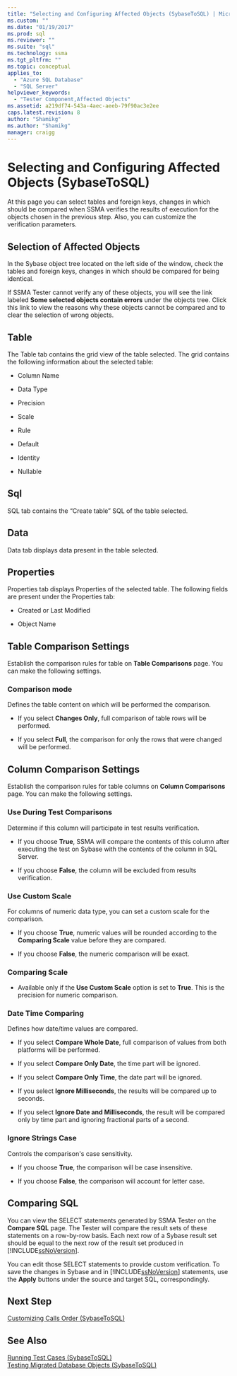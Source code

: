 ```yaml
---
title: "Selecting and Configuring Affected Objects (SybaseToSQL) | Microsoft Docs"
ms.custom: ""
ms.date: "01/19/2017"
ms.prod: sql
ms.reviewer: ""
ms.suite: "sql"
ms.technology: ssma
ms.tgt_pltfrm: ""
ms.topic: conceptual
applies_to: 
  - "Azure SQL Database"
  - "SQL Server"
helpviewer_keywords: 
  - "Tester Component,Affected Objects"
ms.assetid: a219df74-543a-4aec-aeeb-79f90ac3e2ee
caps.latest.revision: 8
author: "Shamikg"
ms.author: "Shamikg"
manager: craigg
---
```

# Selecting and Configuring Affected Objects (SybaseToSQL)
At this page you can select tables and foreign keys, changes in which should be compared when SSMA verifies the results of execution for the objects chosen in the previous step. Also, you can customize the verification parameters.  
  
## Selection of Affected Objects  
In the Sybase object tree located on the left side of the window, check the tables and foreign keys, changes in which should be compared for being identical.  
  
If SSMA Tester cannot verify any of these objects, you will see the link labeled **Some selected objects contain errors** under the objects tree. Click this link to view the reasons why these objects cannot be compared and to clear the selection of wrong objects.  
  
## Table  
The Table tab contains the grid view of the table selected. The grid contains the following information about the selected table:  
  
-   Column Name  
  
-   Data Type  
  
-   Precision  
  
-   Scale  
  
-   Rule  
  
-   Default  
  
-   Identity  
  
-   Nullable  
  
## Sql  
SQL tab contains the “Create table” SQL of the table selected.  
  
## Data  
Data tab displays data present in the table selected.  
  
## Properties  
Properties tab displays Properties of the selected table. The following fields are present under the Properties tab:  
  
-   Created or Last Modified  
  
-   Object Name  
  
## Table Comparison Settings  
Establish the comparison rules for table on **Table Comparisons** page. You can make the following settings.  
  
### Comparison mode  
Defines the table content on which will be performed the comparison.  
  
-   If you select **Changes Only**, full comparison of table rows will be performed.  
  
-   If you select **Full**, the comparison for only the rows that were changed will be performed.  
  
## Column Comparison Settings  
Establish the comparison rules for table columns on **Column Comparisons** page. You can make the following settings.  
  
### Use During Test Comparisons  
Determine if this column will participate in test results verification.  
  
-   If you choose **True**, SSMA will compare the contents of this column after executing the test on Sybase with the contents of the column in SQL Server.
  
-   If you choose **False**, the column will be excluded from results verification.  
  
### Use Custom Scale  
For columns of numeric data type, you can set a custom scale for the comparison.  
  
-   If you choose **True**, numeric values will be rounded according to the **Comparing Scale** value before they are compared.  
  
-   If you choose **False**, the numeric comparison will be exact.  
  
### Comparing Scale  
  
-   Available only if the **Use Custom Scale** option is set to **True**. This is the precision for numeric comparison.  
  
### Date Time Comparing  
Defines how date/time values are compared.  
  
-   If you select **Compare Whole Date**, full comparison of values from both platforms will be performed.  
  
-   If you select **Compare Only Date**, the time part will be ignored.  
  
-   If you select **Compare Only Time**, the date part will be ignored.  
  
-   If you select **Ignore Milliseconds**, the results will be compared up to seconds.  
  
-   If you select **Ignore Date and Milliseconds**, the result will be compared only by time part and ignoring fractional parts of a second.  
  
### Ignore Strings Case  
Controls the comparison's case sensitivity.  
  
-   If you choose **True**, the comparison will be case insensitive.  
  
-   If you choose **False**, the comparison will account for letter case.  
  
## Comparing SQL  
You can view the SELECT statements generated by SSMA Tester on the **Compare SQL** page. The Tester will compare the result sets of these statements on a row-by-row basis. Each next row of a Sybase result set should be equal to the next row of the result set produced in [!INCLUDE[ssNoVersion](../../includes/ssnoversion-md.md)].  
  
You can edit those SELECT statements to provide custom verification. To save the changes in Sybase and in [!INCLUDE[ssNoVersion](../../includes/ssnoversion-md.md)] statements, use the **Apply** buttons under the source and target SQL, correspondingly.  
  
## Next Step  
[Customizing Calls Order &#40;SybaseToSQL&#41;](../../ssma/sybase/customizing-calls-order-sybasetosql.md)  
  
## See Also  
[Running Test Cases &#40;SybaseToSQL&#41;](../../ssma/sybase/running-test-cases-sybasetosql.md)  
[Testing Migrated Database Objects &#40;SybaseToSQL&#41;](../../ssma/sybase/testing-migrated-database-objects-sybasetosql.md)  
  
